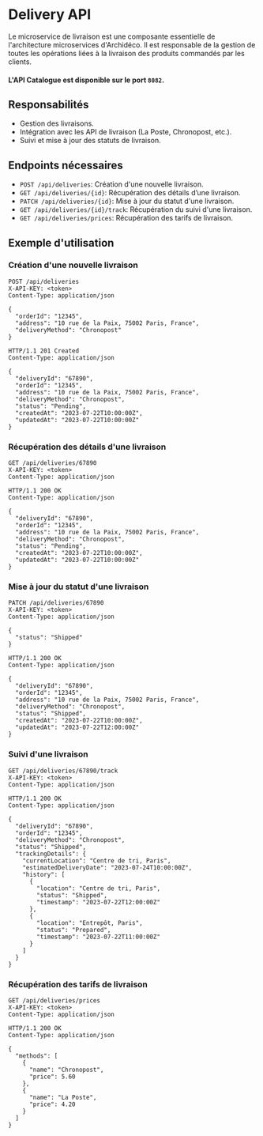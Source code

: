 # Delivery API

Le microservice de livraison est une composante essentielle de l'architecture microservices d'Archidéco. Il est responsable de la gestion de toutes les opérations liées à la livraison des produits commandés par les clients.

#### L'API Catalogue est disponible sur le port `8082`.

## Responsabilités

- Gestion des livraisons.
- Intégration avec les API de livraison (La Poste, Chronopost, etc.).
- Suivi et mise à jour des statuts de livraison.

## Endpoints nécessaires

- `POST /api/deliveries`: Création d'une nouvelle livraison.
- `GET /api/deliveries/{id}`: Récupération des détails d’une livraison.
- `PATCH /api/deliveries/{id}`: Mise à jour du statut d'une livraison.
- `GET /api/deliveries/{id}/track`: Récupération du suivi d'une livraison.
- `GET /api/deliveries/prices`: Récupération des tarifs de livraison.

## Exemple d'utilisation

### Création d'une nouvelle livraison
```http
POST /api/deliveries
X-API-KEY: <token>
Content-Type: application/json

{
  "orderId": "12345",
  "address": "10 rue de la Paix, 75002 Paris, France",
  "deliveryMethod": "Chronopost"
}

HTTP/1.1 201 Created
Content-Type: application/json

{
  "deliveryId": "67890",
  "orderId": "12345",
  "address": "10 rue de la Paix, 75002 Paris, France",
  "deliveryMethod": "Chronopost",
  "status": "Pending",
  "createdAt": "2023-07-22T10:00:00Z",
  "updatedAt": "2023-07-22T10:00:00Z"
}
```

### Récupération des détails d'une livraison
```http
GET /api/deliveries/67890
X-API-KEY: <token>
Content-Type: application/json

HTTP/1.1 200 OK
Content-Type: application/json

{
  "deliveryId": "67890",
  "orderId": "12345",
  "address": "10 rue de la Paix, 75002 Paris, France",
  "deliveryMethod": "Chronopost",
  "status": "Pending",
  "createdAt": "2023-07-22T10:00:00Z",
  "updatedAt": "2023-07-22T10:00:00Z"
}
```

### Mise à jour du statut d'une livraison
```http
PATCH /api/deliveries/67890
X-API-KEY: <token>
Content-Type: application/json

{
  "status": "Shipped"
}

HTTP/1.1 200 OK
Content-Type: application/json

{
  "deliveryId": "67890",
  "orderId": "12345",
  "address": "10 rue de la Paix, 75002 Paris, France",
  "deliveryMethod": "Chronopost",
  "status": "Shipped",
  "createdAt": "2023-07-22T10:00:00Z",
  "updatedAt": "2023-07-22T12:00:00Z"
}
```

### Suivi d'une livraison
```http
GET /api/deliveries/67890/track
X-API-KEY: <token>
Content-Type: application/json

HTTP/1.1 200 OK
Content-Type: application/json

{
  "deliveryId": "67890",
  "orderId": "12345",
  "deliveryMethod": "Chronopost",
  "status": "Shipped",
  "trackingDetails": {
    "currentLocation": "Centre de tri, Paris",
    "estimatedDeliveryDate": "2023-07-24T10:00:00Z",
    "history": [
      {
        "location": "Centre de tri, Paris",
        "status": "Shipped",
        "timestamp": "2023-07-22T12:00:00Z"
      },
      {
        "location": "Entrepôt, Paris",
        "status": "Prepared",
        "timestamp": "2023-07-22T11:00:00Z"
      }
    ]
  }
}
```

### Récupération des tarifs de livraison
```http
GET /api/deliveries/prices
X-API-KEY: <token>
Content-Type: application/json

HTTP/1.1 200 OK
Content-Type: application/json

{
  "methods": [
    {
      "name": "Chronopost",
      "price": 5.60
    },
    {
      "name": "La Poste",
      "price": 4.20
    }
  ]
}
```